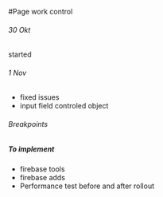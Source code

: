 #Page work control

###### 30 Okt
started 
###### 1 Nov
- fixed issues
- input field controled object
###### Breakpoints
##### To implement
- firebase tools
- firebase adds
- Performance test before and after rollout
